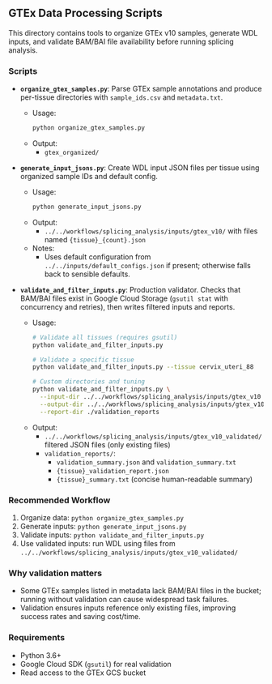 ## GTEx Data Processing Scripts

This directory contains tools to organize GTEx v10 samples, generate WDL inputs, and validate BAM/BAI file availability before running splicing analysis.

### Scripts

- **`organize_gtex_samples.py`**: Parse GTEx sample annotations and produce per-tissue directories with `sample_ids.csv` and `metadata.txt`.
  - Usage:
    ```bash
    python organize_gtex_samples.py
    ```
  - Output:
    - `gtex_organized/`

- **`generate_input_jsons.py`**: Create WDL input JSON files per tissue using organized sample IDs and default config.
  - Usage:
    ```bash
    python generate_input_jsons.py
    ```
  - Output:
    - `../../workflows/splicing_analysis/inputs/gtex_v10/` with files named `{tissue}_{count}.json`
  - Notes:
    - Uses default configuration from `../../inputs/default_configs.json` if present; otherwise falls back to sensible defaults.

- **`validate_and_filter_inputs.py`**: Production validator. Checks that BAM/BAI files exist in Google Cloud Storage (`gsutil stat` with concurrency and retries), then writes filtered inputs and reports.
  - Usage:
    ```bash
    # Validate all tissues (requires gsutil)
    python validate_and_filter_inputs.py

    # Validate a specific tissue
    python validate_and_filter_inputs.py --tissue cervix_uteri_88

    # Custom directories and tuning
    python validate_and_filter_inputs.py \
      --input-dir ../../workflows/splicing_analysis/inputs/gtex_v10 \
      --output-dir ../../workflows/splicing_analysis/inputs/gtex_v10_validated \
      --report-dir ./validation_reports
    ```
  - Output:
    - `../../workflows/splicing_analysis/inputs/gtex_v10_validated/` filtered JSON files (only existing files)
    - `validation_reports/`:
      - `validation_summary.json` and `validation_summary.txt`
      - `{tissue}_validation_report.json`
      - `{tissue}_summary.txt` (concise human-readable summary)

### Recommended Workflow

1. Organize data: `python organize_gtex_samples.py`
2. Generate inputs: `python generate_input_jsons.py`
3. Validate inputs: `python validate_and_filter_inputs.py`
4. Use validated inputs: run WDL using files from `../../workflows/splicing_analysis/inputs/gtex_v10_validated/`

### Why validation matters

- Some GTEx samples listed in metadata lack BAM/BAI files in the bucket; running without validation can cause widespread task failures.
- Validation ensures inputs reference only existing files, improving success rates and saving cost/time.

### Requirements

- Python 3.6+
- Google Cloud SDK (`gsutil`) for real validation
- Read access to the GTEx GCS bucket
